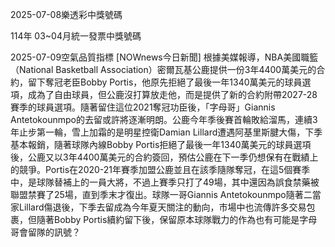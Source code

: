 
2025-07-08樂透彩中獎號碼

                                
114年 03~04月統一發票中獎號碼
                             
2025-07-09空氣品質指標
                              [NOWnews今日新聞] 根據美媒報導，NBA美國職籃（National Basketball Association）密爾瓦基公鹿提供一份3年4400萬美元的合約，留下奪冠老臣Bobby Portis，他原先拒絕了最後一年1340萬美元的球員選項，成為了自由球員，但公鹿沒打算放走他，而是提供了新的合約附帶2027-28賽季的球員選項。隨著留住這位2021奪冠功臣後，「字母哥」Giannis Antetokounmpo的去留或許將逐漸明朗。公鹿今年季後賽首輪敗給溜馬，連續3年止步第一輪，雪上加霜的是明星控衛Damian Lillard遭遇阿基里斯腱大傷，下季基本報銷，隨著球隊內線Bobby Portis拒絕了最後一年1340萬美元的球員選項後，公鹿又以3年4400萬美元的合約簽回，預估公鹿在下一季仍想保有在戰績上的競爭。Portis在2020-21年賽季加盟公鹿並且在該季隨隊奪冠，在這5個賽季中，是球隊替補上的一員大將，不過上賽季只打了49場，其中還因為誤食禁藥被聯盟禁賽了25場，直到季末才復出。球隊一哥Giannis Antetokounmpo隨著二當家Lillard傷退後，下季去留成為今年夏天關注的動向，市場中也流傳許多交易包裹，但隨著Bobby Portis續約留下後，保留原本球隊戰力的作為也有可能是字母哥會留隊的訊號？